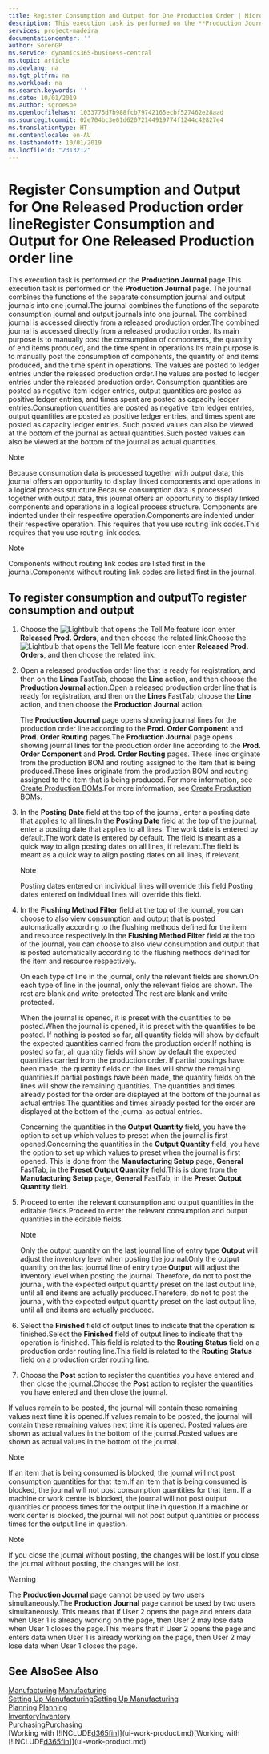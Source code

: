 ```yaml
---
title: Register Consumption and Output for One Production Order | Microsoft Docs
description: This execution task is performed on the **Production Journal** page. The journal combines the functions of the separate consumption journal and output journals into one journal. The combined journal is accessed directly from a released production order. Its main purpose is to manually post the consumption of components, the quantity of end items produced, and the time spent in operations.
services: project-madeira
documentationcenter: ''
author: SorenGP
ms.service: dynamics365-business-central
ms.topic: article
ms.devlang: na
ms.tgt_pltfrm: na
ms.workload: na
ms.search.keywords: ''
ms.date: 10/01/2019
ms.author: sgroespe
ms.openlocfilehash: 1033775d7b988fcb79742165ecbf527462e28aad
ms.sourcegitcommit: 02e704bc3e01d62072144919774f1244c42827e4
ms.translationtype: HT
ms.contentlocale: en-AU
ms.lasthandoff: 10/01/2019
ms.locfileid: "2313212"
---
```

# <a name="register-consumption-and-output-for-one-released-production-order-line"></a><span data-ttu-id="b570a-106">Register Consumption and Output for One Released Production order line</span><span class="sxs-lookup"><span data-stu-id="b570a-106">Register Consumption and Output for One Released Production order line</span></span>
<span data-ttu-id="b570a-107">This execution task is performed on the **Production Journal** page.</span><span class="sxs-lookup"><span data-stu-id="b570a-107">This execution task is performed on the **Production Journal** page.</span></span> <span data-ttu-id="b570a-108">The journal combines the functions of the separate consumption journal and output journals into one journal.</span><span class="sxs-lookup"><span data-stu-id="b570a-108">The journal combines the functions of the separate consumption journal and output journals into one journal.</span></span> <span data-ttu-id="b570a-109">The combined journal is accessed directly from a released production order.</span><span class="sxs-lookup"><span data-stu-id="b570a-109">The combined journal is accessed directly from a released production order.</span></span> <span data-ttu-id="b570a-110">Its main purpose is to manually post the consumption of components, the quantity of end items produced, and the time spent in operations.</span><span class="sxs-lookup"><span data-stu-id="b570a-110">Its main purpose is to manually post the consumption of components, the quantity of end items produced, and the time spent in operations.</span></span> <span data-ttu-id="b570a-111">The values are posted to ledger entries under the released production order.</span><span class="sxs-lookup"><span data-stu-id="b570a-111">The values are posted to ledger entries under the released production order.</span></span> <span data-ttu-id="b570a-112">Consumption quantities are posted as negative item ledger entries, output quantities are posted as positive ledger entries, and times spent are posted as capacity ledger entries.</span><span class="sxs-lookup"><span data-stu-id="b570a-112">Consumption quantities are posted as negative item ledger entries, output quantities are posted as positive ledger entries, and times spent are posted as capacity ledger entries.</span></span> <span data-ttu-id="b570a-113">Such posted values can also be viewed at the bottom of the journal as actual quantities.</span><span class="sxs-lookup"><span data-stu-id="b570a-113">Such posted values can also be viewed at the bottom of the journal as actual quantities.</span></span>  

> [!NOTE]  
>  <span data-ttu-id="b570a-114">Because consumption data is processed together with output data, this journal offers an opportunity to display linked components and operations in a logical process structure.</span><span class="sxs-lookup"><span data-stu-id="b570a-114">Because consumption data is processed together with output data, this journal offers an opportunity to display linked components and operations in a logical process structure.</span></span> <span data-ttu-id="b570a-115">Components are indented under their respective operation.</span><span class="sxs-lookup"><span data-stu-id="b570a-115">Components are indented under their respective operation.</span></span> <span data-ttu-id="b570a-116">This requires that you use routing link codes.</span><span class="sxs-lookup"><span data-stu-id="b570a-116">This requires that you use routing link codes.</span></span>  

> [!NOTE]  
>  <span data-ttu-id="b570a-117">Components without routing link codes are listed first in the journal.</span><span class="sxs-lookup"><span data-stu-id="b570a-117">Components without routing link codes are listed first in the journal.</span></span>  

## <a name="to-register-consumption-and-output"></a><span data-ttu-id="b570a-118">To register consumption and output</span><span class="sxs-lookup"><span data-stu-id="b570a-118">To register consumption and output</span></span>  
1.  <span data-ttu-id="b570a-119">Choose the ![Lightbulb that opens the Tell Me feature](media/ui-search/search_small.png "Tell me what you want to do") icon enter **Released Prod. Orders**, and then choose the related link.</span><span class="sxs-lookup"><span data-stu-id="b570a-119">Choose the ![Lightbulb that opens the Tell Me feature](media/ui-search/search_small.png "Tell me what you want to do") icon enter **Released Prod. Orders**, and then choose the related link.</span></span>  
2.  <span data-ttu-id="b570a-120">Open a released production order line that is ready for registration, and then on the **Lines** FastTab, choose the **Line** action, and then choose the **Production Journal** action.</span><span class="sxs-lookup"><span data-stu-id="b570a-120">Open a released production order line that is ready for registration, and then on the **Lines** FastTab, choose the **Line** action, and then choose the **Production Journal** action.</span></span>  

    <span data-ttu-id="b570a-121">The **Production Journal** page opens showing journal lines for the production order line according to the **Prod. Order Component** and **Prod. Order Routing** pages.</span><span class="sxs-lookup"><span data-stu-id="b570a-121">The **Production Journal** page opens showing journal lines for the production order line according to the **Prod. Order Component** and **Prod. Order Routing** pages.</span></span> <span data-ttu-id="b570a-122">These lines originate from the production BOM and routing assigned to the item that is being produced.</span><span class="sxs-lookup"><span data-stu-id="b570a-122">These lines originate from the production BOM and routing assigned to the item that is being produced.</span></span> <span data-ttu-id="b570a-123">For more information, see [Create Production BOMs](production-how-to-create-routings.md).</span><span class="sxs-lookup"><span data-stu-id="b570a-123">For more information, see [Create Production BOMs](production-how-to-create-routings.md).</span></span>  

3.  <span data-ttu-id="b570a-124">In the **Posting Date** field at the top of the journal, enter a posting date that applies to all lines.</span><span class="sxs-lookup"><span data-stu-id="b570a-124">In the **Posting Date** field at the top of the journal, enter a posting date that applies to all lines.</span></span> <span data-ttu-id="b570a-125">The work date is entered by default.</span><span class="sxs-lookup"><span data-stu-id="b570a-125">The work date is entered by default.</span></span> <span data-ttu-id="b570a-126">The field is meant as a quick way to align posting dates on all lines, if relevant.</span><span class="sxs-lookup"><span data-stu-id="b570a-126">The field is meant as a quick way to align posting dates on all lines, if relevant.</span></span>  

    > [!NOTE]  
    >  <span data-ttu-id="b570a-127">Posting dates entered on individual lines will override this field.</span><span class="sxs-lookup"><span data-stu-id="b570a-127">Posting dates entered on individual lines will override this field.</span></span>  

4.  <span data-ttu-id="b570a-128">In the **Flushing Method Filter** field at the top of the journal, you can choose to also view consumption and output that is posted automatically according to the flushing methods defined for the item and resource respectively.</span><span class="sxs-lookup"><span data-stu-id="b570a-128">In the **Flushing Method Filter** field at the top of the journal, you can choose to also view consumption and output that is posted automatically according to the flushing methods defined for the item and resource respectively.</span></span>  

    <span data-ttu-id="b570a-129">On each type of line in the journal, only the relevant fields are shown.</span><span class="sxs-lookup"><span data-stu-id="b570a-129">On each type of line in the journal, only the relevant fields are shown.</span></span> <span data-ttu-id="b570a-130">The rest are blank and write-protected.</span><span class="sxs-lookup"><span data-stu-id="b570a-130">The rest are blank and write-protected.</span></span>  

    <span data-ttu-id="b570a-131">When the journal is opened, it is preset with the quantities to be posted.</span><span class="sxs-lookup"><span data-stu-id="b570a-131">When the journal is opened, it is preset with the quantities to be posted.</span></span> <span data-ttu-id="b570a-132">If nothing is posted so far, all quantity fields will show by default the expected quantities carried from the production order.</span><span class="sxs-lookup"><span data-stu-id="b570a-132">If nothing is posted so far, all quantity fields will show by default the expected quantities carried from the production order.</span></span> <span data-ttu-id="b570a-133">If partial postings have been made, the quantity fields on the lines will show the remaining quantities.</span><span class="sxs-lookup"><span data-stu-id="b570a-133">If partial postings have been made, the quantity fields on the lines will show the remaining quantities.</span></span> <span data-ttu-id="b570a-134">The quantities and times already posted for the order are displayed at the bottom of the journal as actual entries.</span><span class="sxs-lookup"><span data-stu-id="b570a-134">The quantities and times already posted for the order are displayed at the bottom of the journal as actual entries.</span></span>  

    <span data-ttu-id="b570a-135">Concerning the quantities in the **Output Quantity** field, you have the option to set up which values to preset when the journal is first opened.</span><span class="sxs-lookup"><span data-stu-id="b570a-135">Concerning the quantities in the **Output Quantity** field, you have the option to set up which values to preset when the journal is first opened.</span></span> <span data-ttu-id="b570a-136">This is done from the **Manufacturing Setup** page, **General** FastTab, in the **Preset Output Quantity** field.</span><span class="sxs-lookup"><span data-stu-id="b570a-136">This is done from the **Manufacturing Setup** page, **General** FastTab, in the **Preset Output Quantity** field.</span></span>

5.  <span data-ttu-id="b570a-137">Proceed to enter the relevant consumption and output quantities in the editable fields.</span><span class="sxs-lookup"><span data-stu-id="b570a-137">Proceed to enter the relevant consumption and output quantities in the editable fields.</span></span>  

    > [!NOTE]  
    >  <span data-ttu-id="b570a-138">Only the output quantity on the last journal line of entry type **Output** will adjust the inventory level when posting the journal.</span><span class="sxs-lookup"><span data-stu-id="b570a-138">Only the output quantity on the last journal line of entry type **Output** will adjust the inventory level when posting the journal.</span></span> <span data-ttu-id="b570a-139">Therefore, do not to post the journal, with the expected output quantity preset on the last output line, until all end items are actually produced.</span><span class="sxs-lookup"><span data-stu-id="b570a-139">Therefore, do not to post the journal, with the expected output quantity preset on the last output line, until all end items are actually produced.</span></span>  

6.  <span data-ttu-id="b570a-140">Select the **Finished** field of output lines to indicate that the operation is finished.</span><span class="sxs-lookup"><span data-stu-id="b570a-140">Select the **Finished** field of output lines to indicate that the operation is finished.</span></span> <span data-ttu-id="b570a-141">This field is related to the **Routing Status** field on a production order routing line.</span><span class="sxs-lookup"><span data-stu-id="b570a-141">This field is related to the **Routing Status** field on a production order routing line.</span></span>  
7.  <span data-ttu-id="b570a-142">Choose the **Post** action to register the quantities you have entered and then close the journal.</span><span class="sxs-lookup"><span data-stu-id="b570a-142">Choose the **Post** action to register the quantities you have entered and then close the journal.</span></span>  

<span data-ttu-id="b570a-143">If values remain to be posted, the journal will contain these remaining values next time it is opened.</span><span class="sxs-lookup"><span data-stu-id="b570a-143">If values remain to be posted, the journal will contain these remaining values next time it is opened.</span></span> <span data-ttu-id="b570a-144">Posted values are shown as actual values in the bottom of the journal.</span><span class="sxs-lookup"><span data-stu-id="b570a-144">Posted values are shown as actual values in the bottom of the journal.</span></span>  

> [!NOTE]  
>  <span data-ttu-id="b570a-145"> If an item that is being consumed is blocked, the journal will not post consumption quantities for that item.</span><span class="sxs-lookup"><span data-stu-id="b570a-145">If an item that is being consumed is blocked, the journal will not post consumption quantities for that item.</span></span> <span data-ttu-id="b570a-146">If a machine or work centre is blocked, the journal will not post output quantities or process times for the output line in question.</span><span class="sxs-lookup"><span data-stu-id="b570a-146">If a machine or work center is blocked, the journal will not post output quantities or process times for the output line in question.</span></span>  

> [!NOTE]  
>  <span data-ttu-id="b570a-147">If you close the journal without posting, the changes will be lost.</span><span class="sxs-lookup"><span data-stu-id="b570a-147">If you close the journal without posting, the changes will be lost.</span></span>  

> [!WARNING]  
>  <span data-ttu-id="b570a-148">The **Production Journal** page cannot be used by two users simultaneously.</span><span class="sxs-lookup"><span data-stu-id="b570a-148">The **Production Journal** page cannot be used by two users simultaneously.</span></span> <span data-ttu-id="b570a-149">This means that if User 2 opens the page and enters data when User 1 is already working on the page, then User 2 may lose data when User 1 closes the page.</span><span class="sxs-lookup"><span data-stu-id="b570a-149">This means that if User 2 opens the page and enters data when User 1 is already working on the page, then User 2 may lose data when User 1 closes the page.</span></span>  

## <a name="see-also"></a><span data-ttu-id="b570a-150">See Also</span><span class="sxs-lookup"><span data-stu-id="b570a-150">See Also</span></span>  
<span data-ttu-id="b570a-151">[Manufacturing](production-manage-manufacturing.md)  </span><span class="sxs-lookup"><span data-stu-id="b570a-151">[Manufacturing](production-manage-manufacturing.md)  </span></span>  
[<span data-ttu-id="b570a-152">Setting Up Manufacturing</span><span class="sxs-lookup"><span data-stu-id="b570a-152">Setting Up Manufacturing</span></span>](production-configure-production-processes.md)  
<span data-ttu-id="b570a-153">[Planning](production-planning.md)    </span><span class="sxs-lookup"><span data-stu-id="b570a-153">[Planning](production-planning.md)    </span></span>  
[<span data-ttu-id="b570a-154">Inventory</span><span class="sxs-lookup"><span data-stu-id="b570a-154">Inventory</span></span>](inventory-manage-inventory.md)  
[<span data-ttu-id="b570a-155">Purchasing</span><span class="sxs-lookup"><span data-stu-id="b570a-155">Purchasing</span></span>](purchasing-manage-purchasing.md)  
<span data-ttu-id="b570a-156">[Working with [!INCLUDE[d365fin](includes/d365fin_md.md)]](ui-work-product.md)</span><span class="sxs-lookup"><span data-stu-id="b570a-156">[Working with [!INCLUDE[d365fin](includes/d365fin_md.md)]](ui-work-product.md)</span></span>
